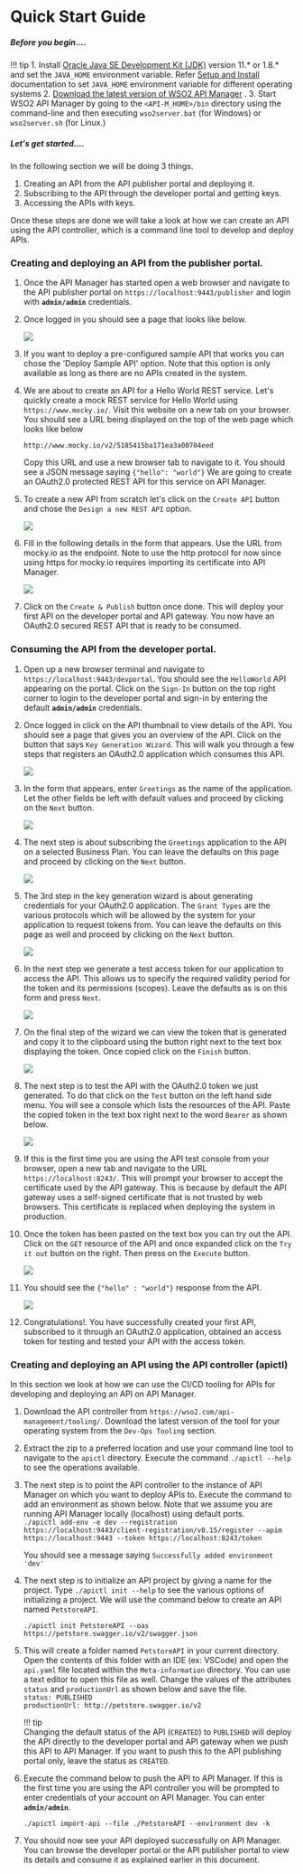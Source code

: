 # Quick Start Guide

##### Before you begin....

!!! tip
        1.  Install [Oracle Java SE Development Kit (JDK)](http://java.sun.com/javase/downloads/index.jsp) version 11.\* or 1.8.\* and set the `JAVA_HOME` environment variable. Refer [Setup and Install](../../SetupAndInstall/InstallationGuide/InstallingTheProduct/installing-on-linux-or-os-x/) documentation to set `JAVA_HOME` environment variable for different operating systems
        2.  [Download the latest version of WSO2 API Manager](https://wso2.com/api-management/install/) .
        3.  Start WSO2 API Manager by going to the `<API-M_HOME>/bin` directory using the command-line and then executing `wso2server.bat` (for Windows) or `wso2server.sh` (for Linux.)


##### Let's get started....

In the following section we will be doing 3 things.

1. Creating an API from the API publisher portal and deploying it.
2. Subscribing to the API through the developer portal and getting keys.
3. Accessing the APIs with keys.

Once these steps are done we will take a look at how we can create an API using the API controller, which is a command line tool to develop and deploy APIs.

### Creating and deploying an API from the publisher portal.

1.  Once the API Manager has started open a web browser and navigate to the API publisher portal on `https://localhost:9443/publisher` and login with **`admin/admin`** credentials.

2. Once logged in you should see a page that looks like below.                                                      

    ![](../assets/img/get_started/api_publisher_home.png)

3.  If you want to deploy a pre-configured sample API that works you can chose the 'Deploy Sample API' option. Note that this option is only available as long as there are no APIs created in the system.

4. We are about to create an API for a Hello World REST service. Let's quickly create a mock REST service for Hello World using `https://www.mocky.io/`. Visit this website on a new tab on your browser. You should see a URL being displayed on the top of the web page which looks like below

    `http://www.mocky.io/v2/5185415ba171ea3a00704eed`

    Copy this URL and use a new browser tab to navigate to it. You should see a JSON message saying `{"hello": "world"}` We are going to create an OAuth2.0 protected REST API for this service on API Manager.

5. To create a new API from scratch let's click on the `Create API` button and chose the `Design a new REST API` option.
  
    
    ![](../assets/img/get_started/design_new_rest_api.png)


6.  Fill in the following details in the form that appears. Use the URL from mocky.io as the endpoint. Note to use the http protocol for now since using https for mocky.io requires importing its certificate into API Manager.

    ![](../assets/img/get_started/api_create.png)  

7.  Click on the `Create & Publish` button once done. This will deploy your first API on the developer portal and API gateway. You now have an OAuth2.0 secured REST API that is ready to be consumed.

### Consuming the API from the developer portal.

1.  Open up a new browser terminal and navigate to `https://localhost:9443/devportal`. You should see the `HelloWorld` API appearing on the portal. Click on the `Sign-In` button on the top right corner to login to the developer portal and sign-in by entering the default **`admin/admin`** credentials.

2. Once logged in click on the API thumbnail to view details of the API. You should see a page that gives you an overview of the API. Click on the button that says `Key Generation Wizard`. This will walk you through a few steps that registers an OAuth2.0 application which consumes this API.  

    ![](../assets/img/get_started/key_gen_wizard.png)


3.  In the form that appears, enter `Greetings` as the name of the application. Let the other fields be left with default values and proceed by clicking on the `Next` button.  

    ![](../assets/img/get_started/key_gen_wizard_1.png)  

4.  The next step is about subscribing the `Greetings` application to the API on a selected Business Plan. You can leave the defaults on this page and proceed by clicking on the `Next` button.  

    ![](../assets/img/get_started/key_gen_wizard_2.png)  

5. The 3rd step in the key generation wizard is about generating credentials for your OAuth2.0 application. The `Grant Types` are the various protocols which will be allowed by the system for your application to request tokens from. You can leave the defaults on this page as well and proceed by clicking on the `Next` button.  

    ![](../assets/img/get_started/key_gen_wizard_3.png)  

6. In the next step we generate a test access token for our application to access the API. This allows us to specify the required validity period for the token and its permissions (scopes). Leave the defaults as is on this form and press `Next`.  

    ![](../assets/img/get_started/key_gen_wizard_4.png)  

7. On the final step of the wizard we can view the token that is generated and copy it to the clipboard using the button right next to the text box displaying the token. Once copied click on the `Finish` button.  

    ![](../assets/img/get_started/key_gen_wizard_5.png)  

8. The next step is to test the API with the OAuth2.0 token we just generated. To do that click on the `Test` button on the left hand side menu. You will see a console which lists the resources of the API. Paste the copied token in the text box right next to the word `Bearer` as shown below.  

    ![](../assets/img/get_started/test_api.png)  

9. If this is the first time you are using the API test console from your browser, open a new tab and navigate to the URL `https://localhost:8243/`. This will prompt  your browser to accept the certificate used by the API gateway. This is because by default the API gateway uses a self-signed certificate that is not trusted by web browsers. This certificate is replaced when deploying the system in production.

10. Once the token has been pasted on the text box you can try out the API. Click on the `GET` resource of the API and once expanded click on the `Try it out` button on the right. Then press on the `Execute` button.  

    ![](../assets/img/get_started/try_api.png)  

11. You should see the `{"hello" : "world"}` response from the API.  

    ![](../assets/img/get_started/try_it_success.png)  

12. Congratulations!. You have successfully created your first API, subscribed to it through an OAuth2.0 application, obtained an access token for testing and tested your API with the access token.  

### Creating and deploying an API using the API controller (apictl)  

In this section we look at how we can use the CI/CD tooling for APIs for developing and deploying an API on API Manager.  

1. Download the API controller from `https://wso2.com/api-management/tooling/`. Download the latest version of the tool for your operating system from the `Dev-Ops Tooling` section.  

2. Extract the zip to a preferred location and use your command line tool to navigate to the `apictl` directory. Execute the command `./apictl --help` to see the operations available.  

3. The next step is to point the API controller to the instance of API Manager on which you want to deploy APIs to. Execute the command to add an environment as shown below. Note that we assume you are running API Manager locally (localhost) using default ports.  
`./apictl add-env -e dev --registration https://localhost:9443/client-registration/v0.15/register --apim  https://localhost:9443 --token https://localhost:8243/token`  

    You should see a message saying `Successfully added environment 'dev'`  

4. The next step is to initialize an API project by giving a name for the project. Type `./apictl init --help` to see the various options of initializing a project. We will use the command below to create an API named `PetstoreAPI`.  

    `./apictl init PetstoreAPI --oas https://petstore.swagger.io/v2/swagger.json`  

5. This will create a folder named `PetstoreAPI` in your current directory. Open the contents of this folder with an IDE (ex: VSCode) and open the `api.yaml` file located within the `Meta-information` directory. You can use a text editor to open this file as well. Change the values of the attributes `status` and `productionUrl` as shown below and save the file.  
`status: PUBLISHED`  
`productionUrl: http://petstore.swagger.io/v2`  

    !!! tip  
        Changing the default status of the API (`CREATED`) to `PUBLISHED` will deploy the API directly to the developer portal and API gateway when we push this API to API Manager. If you want to push this to the API publishing portal only, leave the status as `CREATED`.    
        
6. Execute the command below to push the API to API Manager. If this is the first time you are using the API controller you will be prompted to enter credentials of your account on API Manager. You can enter **`admin/admin`**.  

    `./apictl import-api --file ./PetstoreAPI --environment dev -k`  

7. You should now see your API deployed successfully on API Manager. You can browse the developer portal or the API publisher portal to view its details and consume it as explained earlier in this document.


